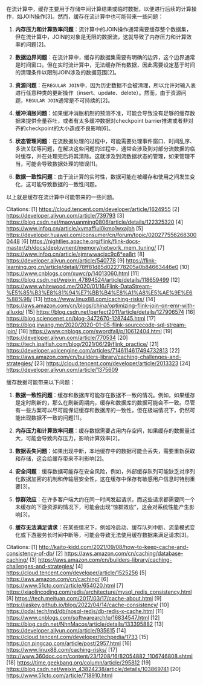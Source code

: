 在流计算中，缓存主要用于存储中间计算结果或临时数据，以便进行后续的计算操作，如JOIN操作[3]。然而，缓存在流计算中也可能带来一些问题：

1. **内存压力和计算效率问题**：流计算中的JOIN操作通常需要缓存整个数据集，但在流计算中，JOIN的对象是无限的数据流，这就导致了内存压力和计算效率的问题[2]。

2. **数据边界问题**：在流计算中，缓存的数据集需要有明确的边界，这个边界通常是时间窗口。但在实时流计算中，无法缓存所有数据，因此需要设定基于时间的清理条件以限制JOIN涉及的数据范围[2]。

3. **资源问题**：在`REGULAR JOIN`中，因为历史数据不会被清理，所以允许对输入表进行任意种类的更新操作（insert、update、delete）。然而，由于资源问题，`REGULAR JOIN`通常是不可持续的[2]。

4. **缓冲消胀问题**：如果缓冲消胀机制的预测不准，可能会导致没有足够的缓存数据来提供全量吞吐，或者有太多缓冲数据对checkpoint barrier推进或者非对齐的checkpoint的大小造成不良影响[6]。

5. **状态管理问题**：在流数据处理的过程中，可能需要处理事件窗口、时间乱序、多流关联等问题，在解决这些问题的过程中，通常会涉及到对部分流数据的临时缓存，并在处理完后将其清除。这就涉及到流数据状态的管理，如果管理不当，可能会导致数据处理的错误[1]。

6. **数据一致性问题**：由于流计算的实时性，数据可能在被缓存和使用之间发生变化，这可能导致数据的一致性问题。

以上就是缓存在流计算中可能带来的一些问题。

Citations:
[1] https://cloud.tencent.com/developer/article/1624955
[2] https://developer.aliyun.com/article/739793
[3] https://blog.csdn.net/maoyuanming0806/article/details/122325320
[4] https://www.infoq.cn/article/xvmaffiul0kmo1wxajbh
[5] https://developer.huawei.com/consumer/cn/forum/topic/0202775562683000448
[6] https://nightlies.apache.org/flink/flink-docs-master/zh/docs/deployment/memory/network_mem_tuning/
[7] https://www.infoq.cn/article/sjmrwwacjxc9c6*ea8rt
[8] https://developer.aliyun.com/article/540778
[9] https://flink-learning.org.cn/article/detail/78ff81d85d022778205a0b84663446e0
[10] https://www.cnblogs.com/xuwc/p/14013060.html
[11] https://blog.csdn.net/weixin_47894524/article/details/118659499
[12] https://www.whitewood.me/2020/01/16/Flink-DataStream-%E5%85%B3%E8%81%94%E7%BB%B4%E8%A1%A8%E5%AE%9E%E6%88%98/
[13] https://www.linux88.com/caching-risks/
[14] https://aws.amazon.com/cn/blogs/china/optimizing-flink-join-on-emr-with-alluxio/
[15] https://blog.csdn.net/perfect2011/article/details/127906574
[16] https://blog.sciencenet.cn/blog-3472670-1287445.html
[17] https://blog.jrwang.me/2020/2020-01-05-flink-sourcecode-sql-stream-join/
[18] https://www.cnblogs.com/swordfall/p/10612404.html
[19] https://developer.aliyun.com/article/770534
[20] https://tech.ipalfish.com/blog/2021/06/29/flink_practice/
[21] https://developer.volcengine.com/articles/7146114617494732813
[22] https://aws.amazon.com/cn/builders-library/caching-challenges-and-strategies/
[23] https://cloud.tencent.com/developer/article/2013323
[24] https://developer.aliyun.com/article/1375609


缓存数据可能带来以下问题：

1. **数据一致性问题**：缓存和数据库可能存在数据不一致的情况。例如，如果缓存是定时刷新的，那么在刷新周期内，缓存和数据库的数据可能会不一致。尽管有一些方案可以尽可能保证缓存和数据库的一致性，但在极端情况下，仍然可能出现数据不一致的问题[1]。

2. **内存压力和计算效率问题**：缓存数据需要占用内存空间，如果缓存的数据量过大，可能会导致内存压力，影响计算效率[2]。

3. **数据丢失问题**：如果出现中断，本地缓存中的数据可能会丢失，需要重新获取和存储，这会给缓存带来不利影响[2]。

4. **安全问题**：缓存数据可能存在安全风险，例如，外部缓存队列可能缺乏对序列化数据加密的机制和传输层安全性，这在缓存中保存有敏感用户信息时特别重要[3]。

5. **惊群效应**：在许多客户端大约在同一时间发起请求，而这些请求都需要同一个未缓存的下游资源的情况下，可能会出现“惊群效应”，这会对系统性能产生影响[3]。

6. **缓存无法满足请求**：在某些情况下，例如冷启动、缓存队列中断、流量模式变化或下游服务长时间中断等，可能会导致无法使用缓存数据来满足请求[3]。

Citations:
[1] http://kaito-kidd.com/2021/09/08/how-to-keep-cache-and-consistency-of-db/
[2] https://aws.amazon.com/cn/caching/database-caching/
[3] https://aws.amazon.com/cn/builders-library/caching-challenges-and-strategies/
[4] https://cloud.tencent.com/developer/article/1525256
[5] https://aws.amazon.com/cn/caching/
[6] https://www.51cto.com/article/654020.html
[7] https://xiaolincoding.com/redis/architecture/mysql_redis_consistency.html
[8] https://tech.meituan.com/2017/03/17/cache-about.html
[9] https://jaskey.github.io/blog/2022/04/14/cache-consistency/
[10] https://pdai.tech/md/db/nosql-redis/db-redis-x-cache.html
[11] https://www.cnblogs.com/softwarearch/p/16834547.html
[12] https://blog.csdn.net/NhnMacos/article/details/133395882
[13] https://developer.aliyun.com/article/935615
[14] https://cloud.tencent.com/developer/techpedia/1733
[15] https://cn.pingcap.com/article/post/2957.html
[16] https://www.linux88.com/caching-risks/
[17] http://www.360doc.com/content/23/1208/16/82054882_1106746808.shtml
[18] https://time.geekbang.org/column/article/295812
[19] https://blog.csdn.net/weixin_43824238/article/details/103869741
[20] https://www.51cto.com/article/718910.html